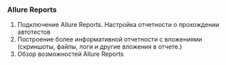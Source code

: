 ### Allure Reports

1. Подключение Allure Reports. Настройка отчетности о прохождении автотестов
2. Построение более информативной отчетности c вложениями (скриншоты, файлы, 
   логи и другие вложения в отчете.)
3. Обзор возможностей Allure Reports
